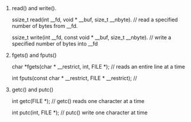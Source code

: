 ## 

1. read() and write().

    ssize_t	read(int __fd, void \* __buf, size_t __nbyte). // read a specified number of bytes from __fd.
      
    ssize_t write(int __fd, const void * __buf, size_t __nbyte). // write a specified number of bytes into __fd
      
2. fgets() and fputs()

    char \*fgets(char * __restrict, int, FILE *); // reads an entire line at a time
    
    int	fputs(const char * __restrict, FILE * __restrict); // 
4. getc() and putc()

    int getc(FILE \*); // getc() reads one character at a time
    
    int putc(int, FILE \*); // putc() write one character at time
